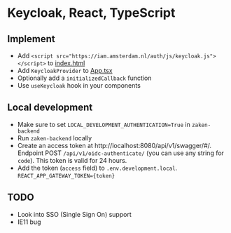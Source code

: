# Keycloak, React, TypeScript

## Implement
- Add `<script src="https://iam.amsterdam.nl/auth/js/keycloak.js"></script>` to [index.html](https://github.com/Amsterdam/zaken-frontend/blob/master/public/index.html)
- Add `KeycloakProvider` to [App.tsx](https://github.com/Amsterdam/zaken-frontend/blob/master/src/App.tsx)
- Optionally add a `initializedCallback` function
- Use `useKeycloak` hook in your components

## Local development
- Make sure to set `LOCAL_DEVELOPMENT_AUTHENTICATION=True` in `zaken-backend`
- Run `zaken-backend` locally
- Create an access token at http://localhost:8080/api/v1/swagger/#/. Endpoint POST `/api/v1/oidc-authenticate/` (you can use any string for `code`). This token is valid for 24 hours.
- Add the token (`access` field) to `.env.development.local`. `REACT_APP_GATEWAY_TOKEN={token}`

## TODO
- Look into SSO (Single Sign On) support
- IE11 bug
